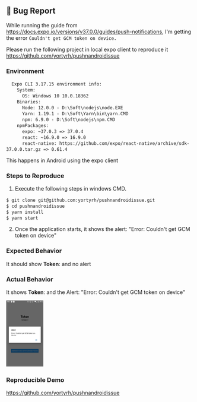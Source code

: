 ## 🐛 Bug Report
While running the guide from https://docs.expo.io/versions/v37.0.0/guides/push-notifications,
I'm getting the error `Couldn't get GCM token on device.`

Please run the following project in local expo client to reproduce it
https://github.com/yortyrh/pushnandroidissue

### Environment

```
  Expo CLI 3.17.15 environment info:
    System:
      OS: Windows 10 10.0.18362
    Binaries:
      Node: 12.0.0 - D:\Soft\nodejs\node.EXE
      Yarn: 1.19.1 - D:\Soft\Yarn\bin\yarn.CMD
      npm: 6.9.0 - D:\Soft\nodejs\npm.CMD
    npmPackages:
      expo: ~37.0.3 => 37.0.4
      react: ~16.9.0 => 16.9.0
      react-native: https://github.com/expo/react-native/archive/sdk-37.0.0.tar.gz => 0.61.4
```

This happens in Android using the expo client

### Steps to Reproduce
1) Execute the following steps in windows CMD.
```
$ git clone git@github.com:yortyrh/pushnandroidissue.git
$ cd pushnandroidissue
$ yarn install
$ yarn start
```

2) Once the application starts, it shows the alert: "Error: Couldn't get GCM token on device"

### Expected Behavior
It should show **Token**: <the push notification token> and no alert 

### Actual Behavior
It shows **Token**: <empty> and the Alert: "Error: Couldn't get GCM token on device"

<img src="/assets/push-notifications-token-issue.png" width="100">

### Reproducible Demo
https://github.com/yortyrh/pushnandroidissue
